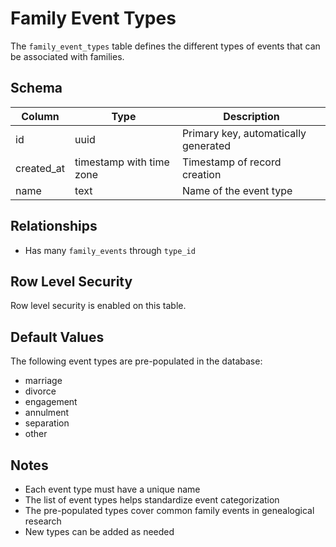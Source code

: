 # Family Event Types

The `family_event_types` table defines the different types of events that can be associated with families.

## Schema

| Column     | Type                     | Description                          |
| ---------- | ------------------------ | ------------------------------------ |
| id         | uuid                     | Primary key, automatically generated |
| created_at | timestamp with time zone | Timestamp of record creation         |
| name       | text                     | Name of the event type               |

## Relationships

- Has many `family_events` through `type_id`

## Row Level Security

Row level security is enabled on this table.

## Default Values

The following event types are pre-populated in the database:

- marriage
- divorce
- engagement
- annulment
- separation
- other

## Notes

- Each event type must have a unique name
- The list of event types helps standardize event categorization
- The pre-populated types cover common family events in genealogical research
- New types can be added as needed
